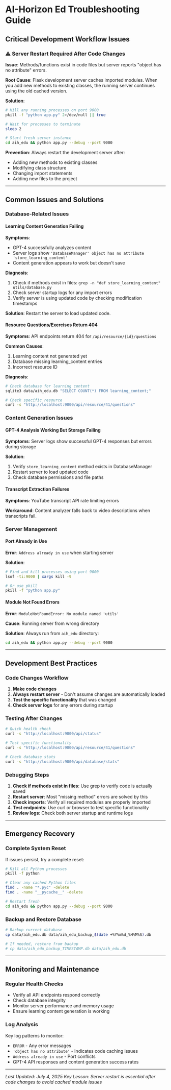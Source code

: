 # AI-Horizon Ed Troubleshooting Guide

## Critical Development Workflow Issues

### ⚠️ Server Restart Required After Code Changes

**Issue**: Methods/functions exist in code files but server reports "object has no attribute" errors.

**Root Cause**: Flask development server caches imported modules. When you add new methods to existing classes, the running server continues using the old cached version.

**Solution**: 
```bash
# Kill any running processes on port 9000
pkill -f "python app.py" 2>/dev/null || true

# Wait for processes to terminate
sleep 2

# Start fresh server instance
cd aih_edu && python app.py --debug --port 9000
```

**Prevention**: Always restart the development server after:
- Adding new methods to existing classes
- Modifying class structure
- Changing import statements
- Adding new files to the project

---

## Common Issues and Solutions

### Database-Related Issues

#### Learning Content Generation Failing
**Symptoms**: 
- GPT-4 successfully analyzes content
- Server logs show `'DatabaseManager' object has no attribute 'store_learning_content'`
- Content generation appears to work but doesn't save

**Diagnosis**:
1. Check if methods exist in files: `grep -n "def store_learning_content" utils/database.py`
2. Check server startup logs for any import errors
3. Verify server is using updated code by checking modification timestamps

**Solution**: Restart the server to load updated code.

#### Resource Questions/Exercises Return 404
**Symptoms**: API endpoints return 404 for `/api/resource/{id}/questions`

**Common Causes**:
1. Learning content not generated yet
2. Database missing learning_content entries
3. Incorrect resource ID

**Diagnosis**:
```bash
# Check database for learning content
sqlite3 data/aih_edu.db "SELECT COUNT(*) FROM learning_content;"

# Check specific resource
curl -s "http://localhost:9000/api/resource/41/questions"
```

### Content Generation Issues

#### GPT-4 Analysis Working But Storage Failing
**Symptoms**: Server logs show successful GPT-4 responses but errors during storage

**Solution**: 
1. Verify `store_learning_content` method exists in DatabaseManager
2. Restart server to load updated code
3. Check database permissions and file paths

#### Transcript Extraction Failures
**Symptoms**: YouTube transcript API rate limiting errors

**Workaround**: Content analyzer falls back to video descriptions when transcripts fail.

### Server Management

#### Port Already in Use
**Error**: `Address already in use` when starting server

**Solution**:
```bash
# Find and kill processes using port 9000
lsof -ti:9000 | xargs kill -9

# Or use pkill
pkill -f "python app.py"
```

#### Module Not Found Errors
**Error**: `ModuleNotFoundError: No module named 'utils'`

**Cause**: Running server from wrong directory

**Solution**: Always run from `aih_edu` directory:
```bash
cd aih_edu && python app.py --debug --port 9000
```

---

## Development Best Practices

### Code Changes Workflow
1. **Make code changes**
2. **Always restart server** - Don't assume changes are automatically loaded
3. **Test the specific functionality** that was changed
4. **Check server logs** for any errors during startup

### Testing After Changes
```bash
# Quick health check
curl -s "http://localhost:9000/api/status"

# Test specific functionality
curl -s "http://localhost:9000/api/resource/41/questions"

# Check database stats
curl -s "http://localhost:9000/api/database/stats"
```

### Debugging Steps
1. **Check if methods exist in files**: Use grep to verify code is actually saved
2. **Restart server**: Most "missing method" errors are solved by this
3. **Check imports**: Verify all required modules are properly imported
4. **Test endpoints**: Use curl or browser to test specific functionality
5. **Review logs**: Check both server startup and runtime logs

---

## Emergency Recovery

### Complete System Reset
If issues persist, try a complete reset:

```bash
# Kill all Python processes
pkill -f python

# Clear any cached Python files
find . -name "*.pyc" -delete
find . -name "__pycache__" -delete

# Restart fresh
cd aih_edu && python app.py --debug --port 9000
```

### Backup and Restore Database
```bash
# Backup current database
cp data/aih_edu.db data/aih_edu_backup_$(date +%Y%m%d_%H%M%S).db

# If needed, restore from backup
# cp data/aih_edu_backup_TIMESTAMP.db data/aih_edu.db
```

---

## Monitoring and Maintenance

### Regular Health Checks
- Verify all API endpoints respond correctly
- Check database integrity
- Monitor server performance and memory usage
- Ensure learning content generation is working

### Log Analysis
Key log patterns to monitor:
- `ERROR` - Any error messages
- `'object has no attribute'` - Indicates code caching issues
- `Address already in use` - Port conflicts
- GPT-4 API responses and content generation success rates

---

*Last Updated: July 4, 2025*
*Key Lesson: Server restart is essential after code changes to avoid cached module issues* 
